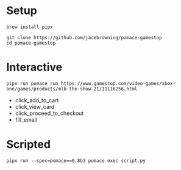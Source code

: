 # Setup

```
brew install pipx

git clone https://github.com/jacebrowning/pomace-gamestop
cd pomace-gamestop
```

# Interactive

```
pipx run pomace run https://www.gamestop.com/video-games/xbox-one/games/products/mlb-the-show-21/11116256.html
```

- click_add_to_cart
- click_view_card
- click_proceed_to_checkout
- fill_email

# Scripted

```
pipx run --spec=pomace==0.8b3 pomace exec script.py
```
